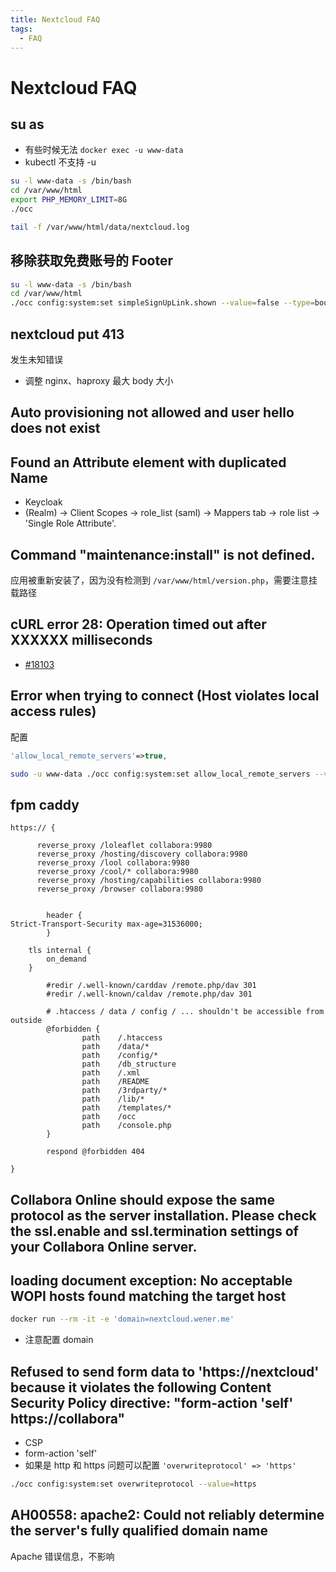 ```yaml
---
title: Nextcloud FAQ
tags:
  - FAQ
---
```


# Nextcloud FAQ

## su as

- 有些时候无法 `docker exec -u www-data`
- kubectl 不支持 -u

```bash
su -l www-data -s /bin/bash
cd /var/www/html
export PHP_MEMORY_LIMIT=8G
./occ

tail -f /var/www/html/data/nextcloud.log
```

## 移除获取免费账号的 Footer

```bash
su -l www-data -s /bin/bash
cd /var/www/html
./occ config:system:set simpleSignUpLink.shown --value=false --type=boolean
```

## nextcloud put 413

发生未知错误

- 调整 nginx、haproxy 最大 body 大小

## Auto provisioning not allowed and user hello does not exist

## Found an Attribute element with duplicated Name

- Keycloak
- (Realm) -> Client Scopes -> role_list (saml) -> Mappers tab -> role list -> 'Single Role Attribute'.

## Command "maintenance:install" is not defined.

应用被重新安装了，因为没有检测到 `/var/www/html/version.php`，需要注意挂载路径

## cURL error 28: Operation timed out after XXXXXX milliseconds

- [#18103](https://github.com/nextcloud/server/issues/18103)

## Error when trying to connect (Host violates local access rules)

配置

```php
'allow_local_remote_servers'=>true,
```

```bash
sudo -u www-data ./occ config:system:set allow_local_remote_servers --value=true --type=boolean
```

## fpm caddy

```
https:// {

      reverse_proxy /loleaflet collabora:9980
      reverse_proxy /hosting/discovery collabora:9980
      reverse_proxy /lool collabora:9980
      reverse_proxy /cool/* collabora:9980
      reverse_proxy /hosting/capabilities collabora:9980
      reverse_proxy /browser collabora:9980


        header {
Strict-Transport-Security max-age=31536000;
        }

	tls internal {
		on_demand
	}

        #redir /.well-known/carddav /remote.php/dav 301
        #redir /.well-known/caldav /remote.php/dav 301

        # .htaccess / data / config / ... shouldn't be accessible from outside
        @forbidden {
                path    /.htaccess
                path    /data/*
                path    /config/*
                path    /db_structure
                path    /.xml
                path    /README
                path    /3rdparty/*
                path    /lib/*
                path    /templates/*
                path    /occ
                path    /console.php
        }

        respond @forbidden 404

}
```

## Collabora Online should expose the same protocol as the server installation. Please check the ssl.enable and ssl.termination settings of your Collabora Online server.

## loading document exception: No acceptable WOPI hosts found matching the target host

```bash
docker run --rm -it -e 'domain=nextcloud.wener.me'
```

- 注意配置 domain

## Refused to send form data to 'https://nextcloud' because it violates the following Content Security Policy directive: "form-action 'self' https://collabora"

- CSP
- form-action 'self'
- 如果是 http 和 https 问题可以配置 `'overwriteprotocol' => 'https'`

```bash
./occ config:system:set overwriteprotocol --value=https
```

## AH00558: apache2: Could not reliably determine the server's fully qualified domain name

Apache 错误信息，不影响
